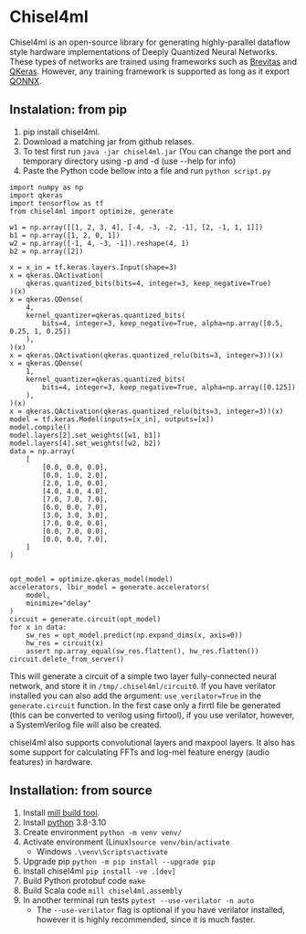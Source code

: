 # Chisel4ml
Chisel4ml is an open-source library for generating highly-parallel dataflow style hardware implementations of Deeply Quantized Neural Networks. These types of networks are trained using frameworks such as [Brevitas](https://github.com/Xilinx/brevitas) and [QKeras](https://github.com/google/qkeras). However, any training framework is supported as long as it export [QONNX](https://github.com/fastmachinelearning/qonnx).

## Instalation: from pip
1. pip install chisel4ml.
2. Download a matching jar from github relases.
3. To test first run `java -jar chisel4ml.jar` (You can change the port and temporary directory using -p and -d (use --help for info)
4. Paste the Python code bellow into a file and run `python script.py`

```
import numpy as np
import qkeras
import tensorflow as tf
from chisel4ml import optimize, generate

w1 = np.array([[1, 2, 3, 4], [-4, -3, -2, -1], [2, -1, 1, 1]])
b1 = np.array([1, 2, 0, 1])
w2 = np.array([-1, 4, -3, -1]).reshape(4, 1)
b2 = np.array([2])

x = x_in = tf.keras.layers.Input(shape=3)
x = qkeras.QActivation(
    qkeras.quantized_bits(bits=4, integer=3, keep_negative=True)
)(x)
x = qkeras.QDense(
    4,
    kernel_quantizer=qkeras.quantized_bits(
        bits=4, integer=3, keep_negative=True, alpha=np.array([0.5, 0.25, 1, 0.25])
    ),
)(x)
x = qkeras.QActivation(qkeras.quantized_relu(bits=3, integer=3))(x)
x = qkeras.QDense(
    1,
    kernel_quantizer=qkeras.quantized_bits(
        bits=4, integer=3, keep_negative=True, alpha=np.array([0.125])
    ),
)(x)
x = qkeras.QActivation(qkeras.quantized_relu(bits=3, integer=3))(x)
model = tf.keras.Model(inputs=[x_in], outputs=[x])
model.compile()
model.layers[2].set_weights([w1, b1])
model.layers[4].set_weights([w2, b2])
data = np.array(
    [
        [0.0, 0.0, 0.0],
        [0.0, 1.0, 2.0],
        [2.0, 1.0, 0.0],
        [4.0, 4.0, 4.0],
        [7.0, 7.0, 7.0],
        [6.0, 0.0, 7.0],
        [3.0, 3.0, 3.0],
        [7.0, 0.0, 0.0],
        [0.0, 7.0, 0.0],
        [0.0, 0.0, 7.0],
    ]
)


opt_model = optimize.qkeras_model(model)
accelerators, lbir_model = generate.accelerators(
    model,
    minimize="delay"
)
circuit = generate.circuit(opt_model)
for x in data:
    sw_res = opt_model.predict(np.expand_dims(x, axis=0))
    hw_res = circuit(x)
    assert np.array_equal(sw_res.flatten(), hw_res.flatten())
circuit.delete_from_server()
```
This will generate a circuit of a simple two layer fully-connected neural network, and store it in `/tmp/.chisel4ml/circuit0`.
If you have verilator installed you can also add the argument: `use_verilator=True` in the `generate.circuit` function. In the first case only a firrtl file be generated (this can be converted to verilog using firtool), if you use verilator, however, a SystemVerilog file will also be created.

chisel4ml also supports convolutional layers and maxpool layers. It also has some support for calculating FFTs and log-mel feature energy (audio features) in hardware.

## Installation: from source
1. Install [mill build tool](https://mill-build.com/mill/Intro_to_Mill.html).
2. Install [python](https://www.python.org/downloads/) 3.8-3.10
3. Create environment `python -m venv venv/`
4. Activate environment (Linux)`source venv/bin/activate`
    - Windows `.\venv\Scripts\activate`
5. Upgrade pip `python -m pip install --upgrade pip`
6. Install chisel4ml `pip install -ve .[dev]`
7. Build Python protobuf code `make`
8. Build Scala code `mill chisel4ml.assembly`
10. In another terminal run tests `pytest --use-verilator -n auto`
    - The `--use-verilator` flag is optional if you have verilator installed, however it is highly recommended, since it is much faster.
